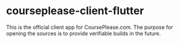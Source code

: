 # courseplease-client-flutter

This is the official client app for CoursePlease.com.
The purpose for opening the sources is to provide verifiable builds in the future.
